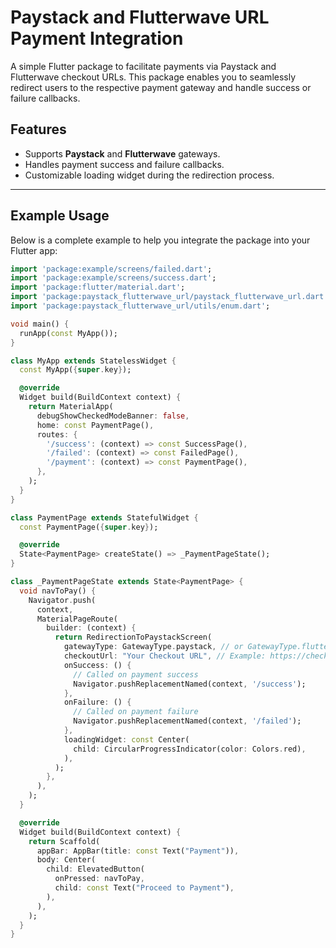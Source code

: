 # Paystack and Flutterwave URL Payment Integration

A simple Flutter package to facilitate payments via Paystack and Flutterwave checkout URLs. This package enables you to seamlessly redirect users to the respective payment gateway and handle success or failure callbacks.

## Features

- Supports **Paystack** and **Flutterwave** gateways.
- Handles payment success and failure callbacks.
- Customizable loading widget during the redirection process.

---

## Example Usage

Below is a complete example to help you integrate the package into your Flutter app:

```dart
import 'package:example/screens/failed.dart';
import 'package:example/screens/success.dart';
import 'package:flutter/material.dart';
import 'package:paystack_flutterwave_url/paystack_flutterwave_url.dart';
import 'package:paystack_flutterwave_url/utils/enum.dart';

void main() {
  runApp(const MyApp());
}

class MyApp extends StatelessWidget {
  const MyApp({super.key});

  @override
  Widget build(BuildContext context) {
    return MaterialApp(
      debugShowCheckedModeBanner: false,
      home: const PaymentPage(),
      routes: {
        '/success': (context) => const SuccessPage(),
        '/failed': (context) => const FailedPage(),
        '/payment': (context) => const PaymentPage(),
      },
    );
  }
}

class PaymentPage extends StatefulWidget {
  const PaymentPage({super.key});

  @override
  State<PaymentPage> createState() => _PaymentPageState();
}

class _PaymentPageState extends State<PaymentPage> {
  void navToPay() {
    Navigator.push(
      context,
      MaterialPageRoute(
        builder: (context) {
          return RedirectionToPaystackScreen(
            gatewayType: GatewayType.paystack, // or GatewayType.flutterwave
            checkoutUrl: "Your Checkout URL", // Example: https://checkout.paystack.com/xlt21ud3wz0985r
            onSuccess: () {
              // Called on payment success
              Navigator.pushReplacementNamed(context, '/success');
            },
            onFailure: () {
              // Called on payment failure
              Navigator.pushReplacementNamed(context, '/failed');
            },
            loadingWidget: const Center(
              child: CircularProgressIndicator(color: Colors.red),
            ),
          );
        },
      ),
    );
  }

  @override
  Widget build(BuildContext context) {
    return Scaffold(
      appBar: AppBar(title: const Text("Payment")),
      body: Center(
        child: ElevatedButton(
          onPressed: navToPay,
          child: const Text("Proceed to Payment"),
        ),
      ),
    );
  }
}
